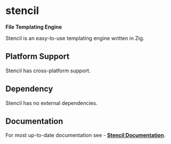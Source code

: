 # stencil

**File Templating Engine**

Stencil is an easy-to-use templating engine written in Zig.

## Platform Support

Stencil has cross-platform support.

## Dependency

Stencil has no external dependencies.

## Documentation

For most up-to-date documentation see - [**Stencil Documentation**](https://bitlaabstencil.web.app/).